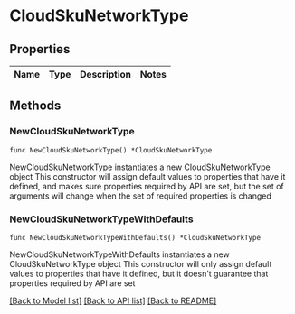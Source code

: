 # CloudSkuNetworkType

## Properties

Name | Type | Description | Notes
------------ | ------------- | ------------- | -------------

## Methods

### NewCloudSkuNetworkType

`func NewCloudSkuNetworkType() *CloudSkuNetworkType`

NewCloudSkuNetworkType instantiates a new CloudSkuNetworkType object
This constructor will assign default values to properties that have it defined,
and makes sure properties required by API are set, but the set of arguments
will change when the set of required properties is changed

### NewCloudSkuNetworkTypeWithDefaults

`func NewCloudSkuNetworkTypeWithDefaults() *CloudSkuNetworkType`

NewCloudSkuNetworkTypeWithDefaults instantiates a new CloudSkuNetworkType object
This constructor will only assign default values to properties that have it defined,
but it doesn't guarantee that properties required by API are set


[[Back to Model list]](../README.md#documentation-for-models) [[Back to API list]](../README.md#documentation-for-api-endpoints) [[Back to README]](../README.md)


